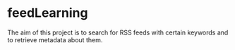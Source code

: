 # feedLearning
The aim of this project is to search for RSS feeds with certain keywords and to retrieve metadata about them.
